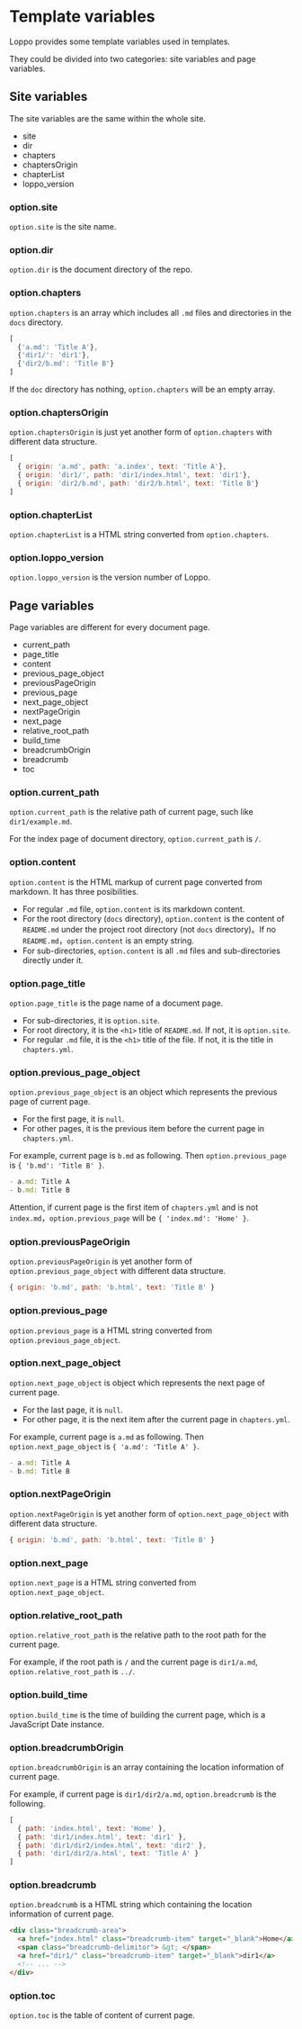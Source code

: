 # Template variables

Loppo provides some template variables used in templates.

They could be divided into two categories: site variables and page variables.

## Site variables

The site variables are the same within the whole site.

- site
- dir
- chapters
- chaptersOrigin
- chapterList
- loppo_version

### option.site

`option.site` is the site name.

### option.dir

`option.dir` is the document directory of the repo.

### option.chapters

`option.chapters` is an array which includes all `.md` files and directories in the `docs` directory.

```javascript
[
  {'a.md': 'Title A'},
  {'dir1/': 'dir1'},
  {'dir2/b.md': 'Title B'}
]
```

If the `doc` directory has nothing, `option.chapters` will be an empty array.

### option.chaptersOrigin

`option.chaptersOrigin` is just yet another form of `option.chapters` with different data structure.

```javascript
[
  { origin: 'a.md', path: 'a.index', text: 'Title A'},
  { origin: 'dir1/', path: 'dir1/index.html', text: 'dir1'},
  { origin: 'dir2/b.md', path: 'dir2/b.html', text: 'Title B'}
]
```

### option.chapterList

`option.chapterList` is a HTML string converted from `option.chapters`.

### option.loppo_version

`option.loppo_version` is the version number of Loppo.

## Page variables

Page variables are different for every document page.

- current_path
- page_title
- content
- previous_page_object
- previousPageOrigin
- previous_page
- next_page_object
- nextPageOrigin
- next_page
- relative_root_path
- build_time
- breadcrumbOrigin
- breadcrumb
- toc

### option.current_path

`option.current_path` is the relative path of current page, such like `dir1/example.md`.

For the index page of document directory, `option.current_path` is `/`.

### option.content

`option.content` is the HTML markup of current page converted from markdown. It has three posibilities.

- For regular `.md` file, `option.content` is its markdown content.
- For the root directory (`docs` directory), `option.content` is the content of `README.md` under the project root directory (not `docs` directory)。If no `README.md`，`option.content` is an empty string.
- For sub-directories, `option.content` is all `.md` files and sub-directories directly under it.

### option.page_title

`option.page_title` is the page name of a document page.

- For sub-directories, it is `option.site`.
- For root directory, it is the `<h1>` title of `README.md`. If not, it is `option.site`.
- For regular `.md` file, it is the `<h1>` title of the file. If not, it is the title in `chapters.yml`.

### option.previous_page_object

`option.previous_page_object` is an object which represents the previous page of current page.

- For the first page, it is `null`.
- For other pages, it is the previous item before the current page in `chapters.yml`.

For example, current page is `b.md` as following. Then `option.previous_page` is `{ 'b.md': 'Title B' }`.

```javascript
- a.md: Title A
- b.md: Title B
```

Attention, if current page is the first item of `chapters.yml` and is not `index.md`，`option.previous_page` will be `{ 'index.md': 'Home' }`.

### option.previousPageOrigin

`option.previousPageOrigin` is yet another form of `option.previous_page_object` with different data structure.

```javascript
{ origin: 'b.md', path: 'b.html', text: 'Title B' }
```

### option.previous_page

`option.previous_page` is a HTML string converted from `option.previous_page_object`.

### option.next_page_object

`option.next_page_object` is object which represents the next page of current page.

- For the last page, it is `null`.
- For other page, it is the next item after the current page in `chapters.yml`.

For example, current page is `a.md` as following. Then `option.next_page_object` is `{ 'a.md': 'Title A' }`.

```javascript
- a.md: Title A
- b.md: Title B
```

### option.nextPageOrigin

`option.nextPageOrigin` is yet another form of `option.next_page_object` with different data structure.

```javascript
{ origin: 'b.md', path: 'b.html', text: 'Title B' }
```

### option.next_page

`option.next_page` is a HTML string converted from `option.next_page_object`.

### option.relative_root_path

`option.relative_root_path` is the relative path to the root path for the current page.

For example, if the root path is `/` and the current page is `dir1/a.md`, `option.relative_root_path` is `../`.

### option.build_time

`option.build_time` is the time of building the current page, which is a JavaScript Date instance.

### option.breadcrumbOrigin

`option.breadcrumbOrigin` is an array containing the location information of current page.

For example, if current page is `dir1/dir2/a.md`, `option.breadcrumb` is the following.

```javascript
[
  { path: 'index.html', text: 'Home' },
  { path: 'dir1/index.html', text: 'dir1' },
  { path: 'dir1/dir2/index.html', text: 'dir2' },
  { path: 'dir1/dir2/a.html', text: 'Title A' }
]
```

### option.breadcrumb

`option.breadcrumb` is a HTML string which containing the location information of current page.

```html
<div class="breadcrumb-area">
  <a href="index.html" class="breadcrumb-item" target="_blank">Home</a>
  <span class="breadcrumb-delimitor"> &gt; </span>
  <a href="dir1/" class="breadcrumb-item" target="_blank">dir1</a>
  <!-- ... -->
</div>
```

### option.toc

`option.toc` is the table of content of current page.


